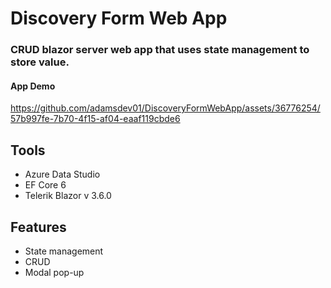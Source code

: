 # Discovery Form Web App
### CRUD blazor server web app that uses state management to store value.
#### App Demo
https://github.com/adamsdev01/DiscoveryFormWebApp/assets/36776254/57b997fe-7b70-4f15-af04-eaaf119cbde6
## Tools
  - Azure Data Studio
  - EF Core 6
  - Telerik Blazor v 3.6.0

## Features
  - State management
  - CRUD
  - Modal pop-up
